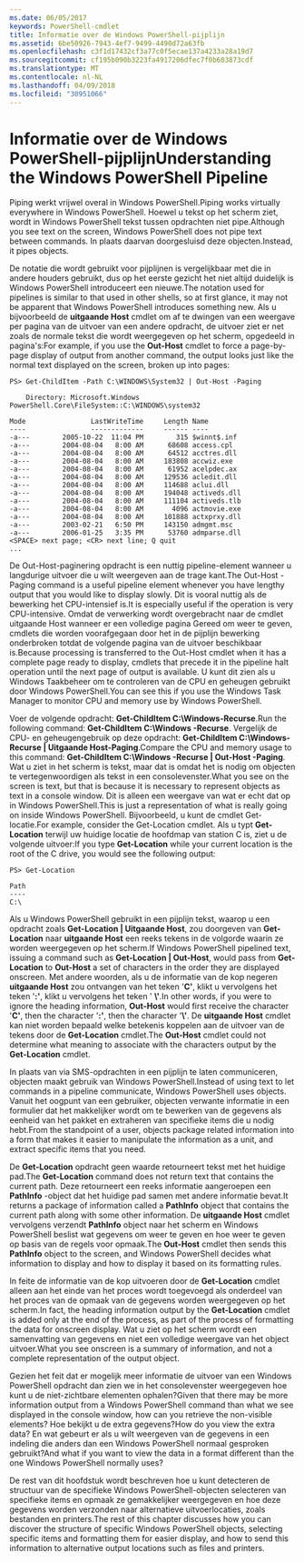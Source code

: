 ```yaml
---
ms.date: 06/05/2017
keywords: PowerShell-cmdlet
title: Informatie over de Windows PowerShell-pijplijn
ms.assetid: 6be50926-7943-4ef7-9499-4490d72a63fb
ms.openlocfilehash: c3f1d17432cf3a77c0f5ecae137a4233a28a19d7
ms.sourcegitcommit: cf195b090b3223fa4917206dfec7f0b603873cdf
ms.translationtype: MT
ms.contentlocale: nl-NL
ms.lasthandoff: 04/09/2018
ms.locfileid: "30951066"
---
```

# <a name="understanding-the-windows-powershell-pipeline"></a><span data-ttu-id="8812f-103">Informatie over de Windows PowerShell-pijplijn</span><span class="sxs-lookup"><span data-stu-id="8812f-103">Understanding the Windows PowerShell Pipeline</span></span>
<span data-ttu-id="8812f-104">Piping werkt vrijwel overal in Windows PowerShell.</span><span class="sxs-lookup"><span data-stu-id="8812f-104">Piping works virtually everywhere in Windows PowerShell.</span></span> <span data-ttu-id="8812f-105">Hoewel u tekst op het scherm ziet, wordt in Windows PowerShell tekst tussen opdrachten niet pipe.</span><span class="sxs-lookup"><span data-stu-id="8812f-105">Although you see text on the screen, Windows PowerShell does not pipe text between commands.</span></span> <span data-ttu-id="8812f-106">In plaats daarvan doorgesluisd deze objecten.</span><span class="sxs-lookup"><span data-stu-id="8812f-106">Instead, it pipes objects.</span></span>

<span data-ttu-id="8812f-107">De notatie die wordt gebruikt voor pijplijnen is vergelijkbaar met die in andere houders gebruikt, dus op het eerste gezicht het niet altijd duidelijk is Windows PowerShell introduceert een nieuwe.</span><span class="sxs-lookup"><span data-stu-id="8812f-107">The notation used for pipelines is similar to that used in other shells, so at first glance, it may not be apparent that Windows PowerShell introduces something new.</span></span> <span data-ttu-id="8812f-108">Als u bijvoorbeeld de **uitgaande Host** cmdlet om af te dwingen van een weergave per pagina van de uitvoer van een andere opdracht, de uitvoer ziet er net zoals de normale tekst die wordt weergegeven op het scherm, opgedeeld in pagina's:</span><span class="sxs-lookup"><span data-stu-id="8812f-108">For example, if you use the **Out-Host** cmdlet to force a page-by-page display of output from another command, the output looks just like the normal text displayed on the screen, broken up into pages:</span></span>

```
PS> Get-ChildItem -Path C:\WINDOWS\System32 | Out-Host -Paging

    Directory: Microsoft.Windows PowerShell.Core\FileSystem::C:\WINDOWS\system32

Mode                LastWriteTime     Length Name
----                -------------     ------ ----
-a---        2005-10-22  11:04 PM        315 $winnt$.inf
-a---        2004-08-04   8:00 AM      68608 access.cpl
-a---        2004-08-04   8:00 AM      64512 acctres.dll
-a---        2004-08-04   8:00 AM     183808 accwiz.exe
-a---        2004-08-04   8:00 AM      61952 acelpdec.ax
-a---        2004-08-04   8:00 AM     129536 acledit.dll
-a---        2004-08-04   8:00 AM     114688 aclui.dll
-a---        2004-08-04   8:00 AM     194048 activeds.dll
-a---        2004-08-04   8:00 AM     111104 activeds.tlb
-a---        2004-08-04   8:00 AM       4096 actmovie.exe
-a---        2004-08-04   8:00 AM     101888 actxprxy.dll
-a---        2003-02-21   6:50 PM     143150 admgmt.msc
-a---        2006-01-25   3:35 PM      53760 admparse.dll
<SPACE> next page; <CR> next line; Q quit
...
```

<span data-ttu-id="8812f-109">De Out-Host-paginering opdracht is een nuttig pipeline-element wanneer u langdurige uitvoer die u wilt weergeven aan de trage kant.</span><span class="sxs-lookup"><span data-stu-id="8812f-109">The Out-Host -Paging command is a useful pipeline element whenever you have lengthy output that you would like to display slowly.</span></span> <span data-ttu-id="8812f-110">Dit is vooral nuttig als de bewerking het CPU-intensief is.</span><span class="sxs-lookup"><span data-stu-id="8812f-110">It is especially useful if the operation is very CPU-intensive.</span></span> <span data-ttu-id="8812f-111">Omdat de verwerking wordt overgebracht naar de cmdlet uitgaande Host wanneer er een volledige pagina Gereed om weer te geven, cmdlets die worden voorafgegaan door het in de pijplijn bewerking onderbroken totdat de volgende pagina van de uitvoer beschikbaar is.</span><span class="sxs-lookup"><span data-stu-id="8812f-111">Because processing is transferred to the Out-Host cmdlet when it has a complete page ready to display, cmdlets that precede it in the pipeline halt operation until the next page of output is available.</span></span> <span data-ttu-id="8812f-112">U kunt dit zien als u Windows Taakbeheer om te controleren van de CPU en geheugen gebruikt door Windows PowerShell.</span><span class="sxs-lookup"><span data-stu-id="8812f-112">You can see this if you use the Windows Task Manager to monitor CPU and memory use by Windows PowerShell.</span></span>

<span data-ttu-id="8812f-113">Voer de volgende opdracht: **Get-ChildItem C:\\Windows-Recurse**.</span><span class="sxs-lookup"><span data-stu-id="8812f-113">Run the following command: **Get-ChildItem C:\\Windows -Recurse**.</span></span> <span data-ttu-id="8812f-114">Vergelijk de CPU- en geheugengebruik op deze opdracht: **Get-ChildItem C:\\Windows-Recurse | Uitgaande Host-Paging**.</span><span class="sxs-lookup"><span data-stu-id="8812f-114">Compare the CPU and memory usage to this command: **Get-ChildItem C:\\Windows -Recurse | Out-Host -Paging**.</span></span> <span data-ttu-id="8812f-115">Wat u ziet in het scherm is tekst, maar dat is omdat het is nodig om objecten te vertegenwoordigen als tekst in een consolevenster.</span><span class="sxs-lookup"><span data-stu-id="8812f-115">What you see on the screen is text, but that is because it is necessary to represent objects as text in a console window.</span></span> <span data-ttu-id="8812f-116">Dit is alleen een weergave van wat er echt dat op in Windows PowerShell.</span><span class="sxs-lookup"><span data-stu-id="8812f-116">This is just a representation of what is really going on inside Windows PowerShell.</span></span> <span data-ttu-id="8812f-117">Bijvoorbeeld, u kunt de cmdlet Get-locatie.</span><span class="sxs-lookup"><span data-stu-id="8812f-117">For example, consider the Get-Location cmdlet.</span></span> <span data-ttu-id="8812f-118">Als u typt **Get-Location** terwijl uw huidige locatie de hoofdmap van station C is, ziet u de volgende uitvoer:</span><span class="sxs-lookup"><span data-stu-id="8812f-118">If you type **Get-Location** while your current location is the root of the C drive, you would see the following output:</span></span>

```
PS> Get-Location

Path
----
C:\
```

<span data-ttu-id="8812f-119">Als u Windows PowerShell gebruikt in een pijplijn tekst, waarop u een opdracht zoals **Get-Location | Uitgaande Host**, zou doorgeven van **Get-Location** naar **uitgaande Host** een reeks tekens in de volgorde waarin ze worden weergegeven op het scherm.</span><span class="sxs-lookup"><span data-stu-id="8812f-119">If Windows PowerShell pipelined text, issuing a command such as **Get-Location | Out-Host**, would pass from **Get-Location** to **Out-Host** a set of characters in the order they are displayed onscreen.</span></span> <span data-ttu-id="8812f-120">Met andere woorden, als u de informatie van de kop negeren **uitgaande Host** zou ontvangen van het teken '**C'**, klikt u vervolgens het teken '**:'**, klikt u vervolgens het teken ' **\\'**.</span><span class="sxs-lookup"><span data-stu-id="8812f-120">In other words, if you were to ignore the heading information, **Out-Host** would first receive the character '**C'**, then the character '**:'**, then the character '**\\'**.</span></span> <span data-ttu-id="8812f-121">De **uitgaande Host** cmdlet kan niet worden bepaald welke betekenis koppelen aan de uitvoer van de tekens door de **Get-Location** cmdlet.</span><span class="sxs-lookup"><span data-stu-id="8812f-121">The **Out-Host** cmdlet could not determine what meaning to associate with the characters output by the **Get-Location** cmdlet.</span></span>

<span data-ttu-id="8812f-122">In plaats van via SMS-opdrachten in een pijplijn te laten communiceren, objecten maakt gebruik van Windows PowerShell.</span><span class="sxs-lookup"><span data-stu-id="8812f-122">Instead of using text to let commands in a pipeline communicate, Windows PowerShell uses objects.</span></span> <span data-ttu-id="8812f-123">Vanuit het oogpunt van een gebruiker, objecten verwante informatie in een formulier dat het makkelijker wordt om te bewerken van de gegevens als eenheid van het pakket en extraheren van specifieke items die u nodig hebt.</span><span class="sxs-lookup"><span data-stu-id="8812f-123">From the standpoint of a user, objects package related information into a form that makes it easier to manipulate the information as a unit, and extract specific items that you need.</span></span>

<span data-ttu-id="8812f-124">De **Get-Location** opdracht geen waarde retourneert tekst met het huidige pad.</span><span class="sxs-lookup"><span data-stu-id="8812f-124">The **Get-Location** command does not return text that contains the current path.</span></span> <span data-ttu-id="8812f-125">Deze retourneert een reeks informatie aangeroepen een **PathInfo** -object dat het huidige pad samen met andere informatie bevat.</span><span class="sxs-lookup"><span data-stu-id="8812f-125">It returns a package of information called a **PathInfo** object that contains the current path along with some other information.</span></span> <span data-ttu-id="8812f-126">De **uitgaande Host** cmdlet vervolgens verzendt **PathInfo** object naar het scherm en Windows PowerShell beslist wat gegevens om weer te geven en hoe weer te geven op basis van de regels voor opmaak.</span><span class="sxs-lookup"><span data-stu-id="8812f-126">The **Out-Host** cmdlet then sends this **PathInfo** object to the screen, and Windows PowerShell decides what information to display and how to display it based on its formatting rules.</span></span>

<span data-ttu-id="8812f-127">In feite de informatie van de kop uitvoeren door de **Get-Location** cmdlet alleen aan het einde van het proces wordt toegevoegd als onderdeel van het proces van de opmaak van de gegevens worden weergegeven op het scherm.</span><span class="sxs-lookup"><span data-stu-id="8812f-127">In fact, the heading information output by the **Get-Location** cmdlet is added only at the end of the process, as part of the process of formatting the data for onscreen display.</span></span> <span data-ttu-id="8812f-128">Wat u ziet op het scherm wordt een samenvatting van gegevens en niet een volledige weergave van het object uitvoer.</span><span class="sxs-lookup"><span data-stu-id="8812f-128">What you see onscreen is a summary of information, and not a complete representation of the output object.</span></span>

<span data-ttu-id="8812f-129">Gezien het feit dat er mogelijk meer informatie de uitvoer van een Windows PowerShell opdracht dan zien we in het consolevenster weergegeven hoe kunt u de niet-zichtbare elementen ophalen?</span><span class="sxs-lookup"><span data-stu-id="8812f-129">Given that there may be more information output from a Windows PowerShell command than what we see displayed in the console window, how can you retrieve the non-visible elements?</span></span> <span data-ttu-id="8812f-130">Hoe bekijkt u de extra gegevens?</span><span class="sxs-lookup"><span data-stu-id="8812f-130">How do you view the extra data?</span></span> <span data-ttu-id="8812f-131">En wat gebeurt er als u wilt weergeven van de gegevens in een indeling die anders dan een Windows PowerShell normaal gesproken gebruikt?</span><span class="sxs-lookup"><span data-stu-id="8812f-131">And what if you want to view the data in a format different than the one Windows PowerShell normally uses?</span></span>

<span data-ttu-id="8812f-132">De rest van dit hoofdstuk wordt beschreven hoe u kunt detecteren de structuur van de specifieke Windows PowerShell-objecten selecteren van specifieke items en opmaak ze gemakkelijker weergegeven en hoe deze gegevens worden verzonden naar alternatieve uitvoerlocaties, zoals bestanden en printers.</span><span class="sxs-lookup"><span data-stu-id="8812f-132">The rest of this chapter discusses how you can discover the structure of specific Windows PowerShell objects, selecting specific items and formatting them for easier display, and how to send this information to alternative output locations such as files and printers.</span></span>